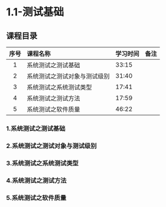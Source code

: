 # 1.1-测试基础

## 课程目录

| 序号 | 课程名称 | 学习时间 | 备注 |
| :---: | :--- | :--- | :--- |
| 1 | 系统测试之测试基础 | 33:15 |  |
| 2 | 系统测试之测试对象与测试级别 | 31:40 |  |
| 3 | 系统测试之系统测试类型 | 17:41 |  |
| 4 | 系统测试之测试方法 | 17:59 |  |
| 5 | 系统测试之软件质量 | 46:22 |  |

### 1.系统测试之测试基础

### 2.系统测试之测试对象与测试级别

### 3.系统测试之系统测试类型

### 4.系统测试之测试方法

### 5.系统测试之软件质量




